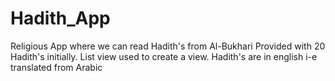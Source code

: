# Hadith_App
Religious App where we can read Hadith's from Al-Bukhari
Provided with 20 Hadith's initially.
List view used to create a view.
Hadith's are in english i-e translated from Arabic
